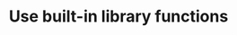 ---
layout: tactic

title:  "Use built-in library functions"
tags: machine-learning algorithm-design design-tactic libraries
t-sort: "Awesome Tactic"
t-type: "Architectural Tactic"
categories: "algorithm-design"
t-description: "Apply built-in library functions in the machine learning model instead of writing custom implementations. The existing built-in library functions are usually optimized and well-tested, which is why they may have improved performance and energy efficiency compared to custom-made functions. These built-in libraries can be used for instance for tensor operations "
t-participant: "Data Scientist"
t-artifact: "Algorithm"
t-context: "Machine Learning"
t-feature: 
t-intent: "Use built-in libraried for ML models if possible."
t-targetQA: "Performance"
t-relatedQA: "Energy efficiency"
t-measuredimpact: 
t-source: "Master Thesis 'Green tactics for ML-important QAs' by Heli Järvenpää (2023); ."

t-source-doi: "DOI:10.1145/3530019.3530035"
t-diagram: "use-built-in-library-functions.png"
---